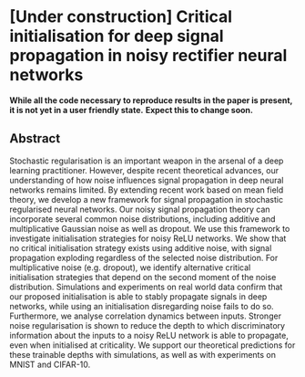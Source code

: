 # [Under construction] Critical initialisation for deep signal propagation in noisy rectifier neural networks
**While all the code necessary to reproduce results in the paper is present, it is not yet in a user friendly state.**
**Expect this to change soon.**

## Abstract
Stochastic regularisation is an important weapon in the arsenal of a deep learning practitioner.
However, despite recent theoretical advances, our understanding of how noise influences signal propagation in deep neural networks remains limited.
By extending recent work based on mean field theory, we develop a new framework for signal propagation in stochastic regularised neural networks.
Our noisy signal propagation theory can incorporate several common noise distributions, including additive and multiplicative Gaussian noise as well as dropout.
We use this framework to investigate initialisation strategies for noisy ReLU networks.
We show that no critical initialisation strategy exists using additive noise, with signal propagation exploding regardless of the selected noise distribution.
For multiplicative noise (e.g. dropout), we identify alternative critical initialisation strategies that depend on the second moment of the noise distribution.
Simulations and experiments on real world data confirm that our proposed initialisation is able to stably propagate signals in deep networks, while using an initialisation disregarding noise fails to do so.
Furthermore, we analyse correlation dynamics between inputs.
Stronger noise regularisation is shown to reduce the depth to which discriminatory information about the inputs to a noisy ReLU network is able to propagate, even when initialised at criticality.
We support our theoretical predictions for these trainable depths with simulations, as well as with experiments on MNIST and CIFAR-10.
